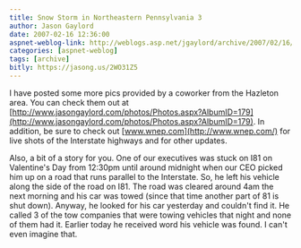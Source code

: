 ```yaml
---
title: Snow Storm in Northeastern Pennsylvania 3
author: Jason Gaylord
date: 2007-02-16 12:36:00
aspnet-weblog-link: http://weblogs.asp.net/jgaylord/archive/2007/02/16/snow-storm-in-northeastern-pennsylvania-3.aspx
categories: [aspnet-weblog]
tags: [archive]
bitly: https://jasong.us/2WO31Z5
---
```


I have posted some more pics provided by a coworker from the Hazleton area. You can check them out at [http://www.jasongaylord.com/photos/Photos.aspx?AlbumID=179](http://www.jasongaylord.com/photos/Photos.aspx?AlbumID=179). In addition, be sure to check out [www.wnep.com](http://www.wnep.com/) for live shots of the Interstate highways and for other updates.

Also, a bit of a story for you. One of our executives was stuck on I81 on Valentine's Day from 12:30pm until around midnight when our CEO picked him up on a road that runs parallel to the Interstate. So, he left his vehicle along the side of the road on I81. The road was cleared around 4am the next morning and his car was towed (since that time another part of 81 is shut down). Anyway, he looked for his car yesterday and couldn't find it. He called 3 of the tow companies that were towing vehicles that night and none of them had it. Earlier today he received word his vehicle was found. I can't even imagine that.
